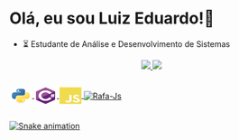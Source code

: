 <h1 align="left">Olá, eu sou Luiz Eduardo!🚀</h1> 

- ⏳ Estudante de Análise e Desenvolvimento de Sistemas

<div align="center">
  <a href="[https://github.com/lluizcallixtto](https://github.com/lluizcallixtto)">
 <img height="135em" src="https://github-readme-stats.vercel.app/api?username=lluizcallixtto&show_icons=true&theme=radical&include_all_commits=true&count_private=true"/>
  <img height="135em" src="https://github-readme-stats.vercel.app/api/top-langs/?username=lluizcallixtto&layout=compact&langs_count=7&theme=dark"/>
    
</div>

 ##
 
<div> 
  <img align="center" alt="Rafa-Python" height="30" width="40" src="https://raw.githubusercontent.com/devicons/devicon/master/icons/python/python-original.svg">
  <img align="center" alt="Rafa-Csharp" height="30" width="40" src="https://raw.githubusercontent.com/devicons/devicon/master/icons/csharp/csharp-original.svg"> 
  <img align="center" alt="Rafa-Js" height="30" width="40" src="https://raw.githubusercontent.com/devicons/devicon/master/icons/javascript/javascript-plain.svg">
  <img align="center" alt="Rafa-Js" height="30" width="40" src="https://cdn.jsdelivr.net/gh/devicons/devicon/icons/java/java-original.svg">
</div>

  ##
  
  <div> 
 
  ![Snake animation](https://github.com/lluizcallixtto/lluizcallixtto/blob/output/github-contribution-grid-snake.svg)
 
  </div>
